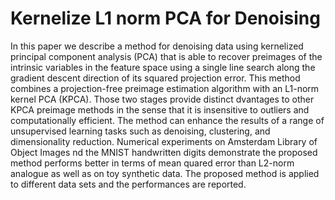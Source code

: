 # Kernelize L1 norm PCA for Denoising

In this paper we describe a method for denoising data using kernelized principal component analysis (PCA) that is able to recover preimages of the intrinsic variables in the feature space using a single line search along the gradient descent direction of its squared projection error. This method combines a projection-free preimage estimation algorithm with an L1-norm kernel PCA (KPCA). Those two stages provide distinct dvantages to other KPCA preimage methods in the sense that it is insensitive to outliers and computationally efficient. The method can enhance the results of a range of unsupervised learning tasks such as denoising,
clustering, and dimensionality reduction. Numerical experiments on Amsterdam Library of Object Images nd the MNIST handwritten digits demonstrate the proposed method performs better in terms of mean quared error than L2-norm analogue as well as on toy synthetic data. The proposed method is applied to different data sets and the performances are reported.

